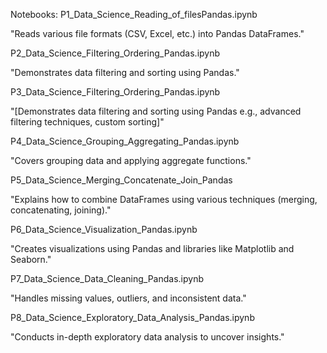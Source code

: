 Notebooks:
P1_Data_Science_Reading_of_filesPandas.ipynb

"Reads various file formats (CSV, Excel, etc.) into Pandas DataFrames."

P2_Data_Science_FiItering_Ordering_Pandas.ipynb

"Demonstrates data filtering and sorting using Pandas."

P3_Data_Science_FiItering_Ordering_Pandas.ipynb

"[Demonstrates data filtering and sorting using Pandas e.g., advanced filtering techniques, custom sorting]"

P4_Data_Science_Grouping_Aggregating_Pandas.ipynb

"Covers grouping data and applying aggregate functions."

P5_Data_Science_Merging_Concatenate_Join_Pandas

"Explains how to combine DataFrames using various techniques (merging, concatenating, joining)."

P6_Data_Science_Visualization_Pandas.ipynb

"Creates visualizations using Pandas and libraries like Matplotlib and Seaborn."

P7_Data_Science_Data_Cleaning_Pandas.ipynb

"Handles missing values, outliers, and inconsistent data."

P8_Data_Science_Exploratory_Data_Analysis_Pandas.ipynb

"Conducts in-depth exploratory data analysis to uncover insights."
